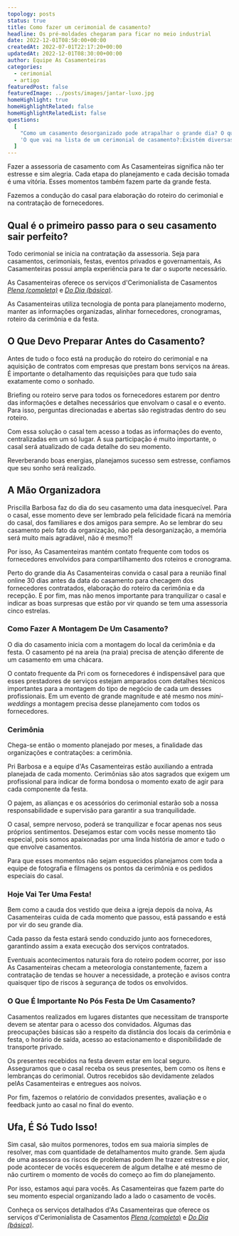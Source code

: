 ```yaml
---
topology: posts
status: true
title: Como fazer um cerimonial de casamento?
headline: Os pré-moldades chegaram para ficar no meio industrial
date: 2022-12-01T08:50:00+00:00
createdAt: 2022-07-01T22:17:20+00:00
updatedAt: 2022-12-01T08:30:00+00:00
author: Equipe As Casamenteiras
categories:
  - cerimonial
  - artigo
featuredPost: false
featuredImage: ../posts/images/jantar-luxo.jpg
homeHighlight: true
homeHighlightRelated: false
homeHighlightRelatedList: false
questions:
  [
    "Como um casamento desorganizado pode atrapalhar o grande dia? O que pode dar de errado?:Aqui n'As Casamenteiras nós sempre vamos perguntar se o noivo ou a noiva quer uma água, uma foto, pedidos simples na hora da celebração. Para garantir que tudo saia bem, é necessário planejamento e ensaio. Alguns exemplos do que pode dar errado são: convidado ser maltratado por fornecedor; fotos protocolares comprometidas por causa de layout não revisado; bolo sem decoração.",
    'O que vai na lista de um cerimonial de casamento?:Existém diversas listas em um cerimonial. As listas podem ser feitas para o carro da noiva, a recepção, conferência da decoração do cortejo, o cortejo, noiva, noivo, celebração, entradas e saídas, músicas, fotos protocolares, discursos e brinde. O casal ainda pode escolher fazer uma dança. Mais vale lembrar que os momentos mais importantes são feitos de atenção aos protocolos e às pessoas do cortejo. Como costumamos a dizer aqui "Lapelas e Sorrisos". Tranquilidade e confiança também fazem parte dessa lista e são lembrados pela equipe d''As Casamenteiras no momento do casamento. ',
  ]
---
```


Fazer a assessoria de casamento com As Casamenteiras significa não ter estresse e sim alegria. Cada etapa do planejamento e cada decisão tomada é uma vitória. Esses momentos também fazem parte da grande festa.

Fazemos a condução do casal para elaboração do roteiro do cerimonial e na contratação de fornecedores.

## Qual é o primeiro passo para o seu casamento sair perfeito?

Todo cerimonial se inicia na contratação da assessoria. Seja para casamentos, cerimoniais, festas, eventos privados e governamentais, As Casamenteiras possui ampla experiência para te dar o suporte necessário.

As Casamenteiras oferece os serviços d'Cerimonialista de Casamentos [_Plena (completa)_](/assessoria-cerimonial-plena-completa) e [_Do Dia (básica)_](/assessoria-cerimonial-basica-dia/).

As Casamenteiras utiliza tecnologia de ponta para planejamento moderno, manter as informações organizadas, alinhar fornecedores, cronogramas, roteiro da cerimônia e da festa.

## O Que Devo Preparar Antes do Casamento?

Antes de tudo o foco está na produção do roteiro do cerimonial e na aquisição de contratos com empresas que prestam bons serviços na áreas. É importante o detalhamento das requisições para que tudo saia exatamente como o sonhado.

Briefing ou roteiro serve para todos os fornecedores estarem por dentro das informações e detalhes necessários que envolvam o casal e o evento. Para isso, perguntas direcionadas e abertas são registradas dentro do seu roteiro.

Com essa solução o casal tem acesso a todas as informações do evento, centralizadas em um só lugar. A sua participação é muito importante, o casal será atualizado de cada detalhe do seu momento.

Reverberando boas energias, planejamos sucesso sem estresse, confiamos que seu sonho será realizado.

## A Mão Organizadora

Priscilla Barbosa faz do dia do seu casamento uma data inesquecível. Para o casal, esse momento deve ser lembrado pela felicidade ficará na memória do casal, dos familiares e dos amigos para sempre. Ao se lembrar do seu casamento pelo fato da organização, não pela desorganização, a memória será muito mais agradável, não é mesmo?!

Por isso, As Casamenteiras mantém contato frequente com todos os fornecedores envolvidos para compartilhamento dos roteiros e cronograma.

Perto do grande dia As Casamenteiras convida o casal para a reunião final online 30 dias antes da data do casamento para checagem dos fornecedores contratados, elaboração do roteiro da cerimônia e da recepção. E por fim, mas não menos importante para tranquilizar o casal e indicar as boas surpresas que estão por vir quando se tem uma assessoria cinco estrelas.

### Como Fazer A Montagem De Um Casamento?

O dia do casamento inicia com a montagem do local da cerimônia e da festa. O casamento pé na areia (na praia) precisa de atenção diferente de um casamento em uma chácara.

O contato frequente da Pri com os fornecedores é indispensável para que esses prestadores de serviços estejam amparados com detalhes técnicos importantes para a montagem do tipo de negócio de cada um desses profissionais. Em um evento de grande magnitude e até mesmo nos _mini-weddings_ a montagem precisa desse planejamento com todos os fornecedores.

### Cerimônia

Chega-se então o momento planejado por meses, a finalidade das organizações e contratações: a cerimônia.

Pri Barbosa e a equipe d'As Casamenteiras estão auxiliando a entrada planejada de cada momento. Cerimônias são atos sagrados que exigem um profissional para indicar de forma bondosa o momento exato de agir para cada componente da festa.

O pajem, as alianças e os acessórios do cerimonial estarão sob a nossa responsabilidade e supervisão para garantir a sua tranquilidade.

O casal, sempre nervoso, poderá se tranquilizar e focar apenas nos seus próprios sentimentos. Desejamos estar com vocês nesse momento tão especial, pois somos apaixonadas por uma linda história de amor e tudo o que envolve casamentos.

Para que esses momentos não sejam esquecidos planejamos com toda a equipe de fotografia e filmagens os pontos da cerimônia e os pedidos especiais do casal.

### Hoje Vai Ter Uma Festa!

Bem como a cauda dos vestido que deixa a igreja depois da noiva, As Casamenteiras cuida de cada momento que passou, está passando e está por vir do seu grande dia.

Cada passo da festa estará sendo conduzido junto aos fornecedores, garantindo assim a exata execução dos serviços contratados.

Eventuais acontecimentos naturais fora do roteiro podem ocorrer, por isso As Casamenteiras checam a meteorologia constantemente, fazem a contratação de tendas se houver a necessidade, a proteção e avisos contra quaisquer tipo de riscos à segurança de todos os envolvidos.

### O Que É Importante No Pós Festa De Um Casamento?

Casamentos realizados em lugares distantes que necessitam de transporte devem se atentar para o acesso dos convidados. Algumas das preocupações básicas são a respeito da distância dos locais da cerimônia e festa, o horário de saída, acesso ao estacionamento e disponibilidade de transporte privado.

Os presentes recebidos na festa devem estar em local seguro. Asseguramos que o casal receba os seus presentes, bem como os ítens e lembranças do cerimonial. Outros recebidos são devidamente zelados pelAs Casamenteiras e entregues aos noivos.

Por fim, fazemos o relatório de convidados presentes, avaliação e o feedback junto ao casal no final do evento.

## Ufa, É Só Tudo Isso!

Sim casal, são muitos pormenores, todos em sua maioria simples de resolver, mas com quantidade de detalhamentos muito grande. Sem ajuda de uma assessora os riscos de problemas podem lhe trazer estresse e pior, pode acontecer de vocês esquecerem de algum detalhe e até mesmo de não curtirem o momento de vocês do começo ao fim do planejamento.

Por isso, estamos aqui para vocês. As Casamenteiras que fazem parte do seu momento especial organizando lado a lado o casamento de vocês.

Conheça os serviços detalhados d'As Casamenteiras que oferece os serviços d'Cerimonialista de Casamentos [_Plena (completa_)](/assessoria-cerimonial-plena-completa) e [_Do Dia (básica)_](/assessoria-cerimonial-basica-dia/).
